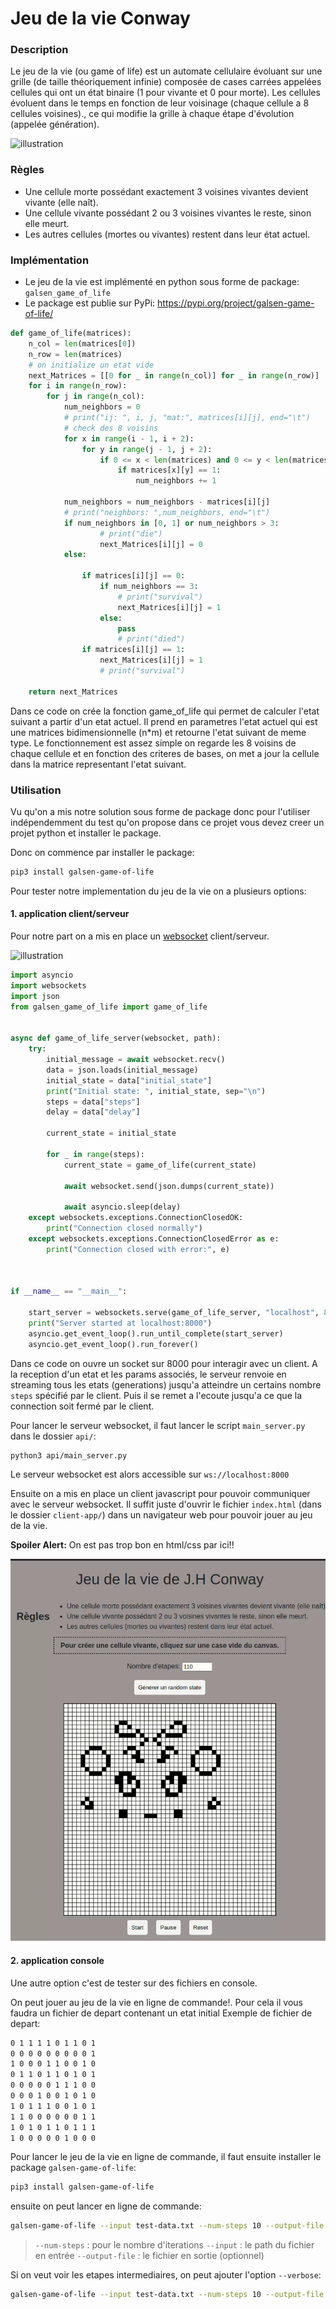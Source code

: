 # Jeu de la vie Conway

### Description
Le jeu de la vie (ou game of life) est un automate cellulaire évoluant sur une grille (de taille théoriquement infinie)
composée de cases carrées appelées cellules qui ont un état binaire (1 pour vivante et 0 pour morte). Les cellules
évoluent dans le temps en fonction de leur voisinage (chaque cellule a 8 cellules voisines)., ce qui modifie la grille
à chaque étape d'évolution (appelée génération).

![illustration](https://upload.wikimedia.org/wikipedia/commons/e/e5/Gospers_glider_gun.gif)

### Règles
- Une cellule morte possédant exactement 3 voisines vivantes devient vivante (elle naît).
- Une cellule vivante possédant 2 ou 3 voisines vivantes le reste, sinon elle meurt.
- Les autres cellules (mortes ou vivantes) restent dans leur état actuel.

### Implémentation
- Le jeu de la vie est implémenté en python sous forme de package: `galsen_game_of_life`
- Le package est publie sur PyPi: https://pypi.org/project/galsen-game-of-life/

```python
def game_of_life(matrices):
    n_col = len(matrices[0])
    n_row = len(matrices)
    # on initialize un etat vide
    next_Matrices = [[0 for _ in range(n_col)] for _ in range(n_row)]
    for i in range(n_row):
        for j in range(n_col):
            num_neighbors = 0
            # print("ij: ", i, j, "mat:", matrices[i][j], end="\t")
            # check des 8 voisins
            for x in range(i - 1, i + 2):
                for y in range(j - 1, j + 2):
                    if 0 <= x < len(matrices) and 0 <= y < len(matrices[0]):
                        if matrices[x][y] == 1:
                            num_neighbors += 1

            num_neighbors = num_neighbors - matrices[i][j]
            # print("neighbors: ",num_neighbors, end="\t")
            if num_neighbors in [0, 1] or num_neighbors > 3:
                    # print("die")
                    next_Matrices[i][j] = 0
            else:

                if matrices[i][j] == 0:
                    if num_neighbors == 3:
                        # print("survival")
                        next_Matrices[i][j] = 1
                    else:
                        pass
                        # print("died")
                if matrices[i][j] == 1:
                    next_Matrices[i][j] = 1
                    # print("survival")

    return next_Matrices
```

Dans ce code on crée la fonction game_of_life qui permet de calculer l'etat suivant a partir d'un etat actuel. Il prend en parametres l'etat actuel qui est une matrices bidimensionnelle (n*m) et retourne l'etat suivant de meme type.
Le fonctionnement est assez simple on regarde les 8 voisins de chaque cellule et en fonction des criteres de bases, on met a jour la cellule dans la matrice representant l'etat suivant.

### Utilisation
Vu qu'on a mis notre solution sous forme de package donc pour l'utiliser indépendemment du test qu'on propose dans ce projet vous devez creer un projet python et installer le package.

Donc on commence par installer le package:

```bash
pip3 install galsen-game-of-life
```
Pour tester notre implementation du jeu de la vie on a plusieurs options:

#### 1. application client/serveur

Pour notre part on a mis en place un [websocket](https://fr.wikipedia.org/wiki/Websocket) client/serveur.

![illustration](https://upload.wikimedia.org/wikipedia/commons/1/10/Websocket_connection.png)

```python
import asyncio
import websockets
import json
from galsen_game_of_life import game_of_life  


async def game_of_life_server(websocket, path):
    try:
        initial_message = await websocket.recv()
        data = json.loads(initial_message)
        initial_state = data["initial_state"]
        print("Initial state: ", initial_state, sep="\n")
        steps = data["steps"]
        delay = data["delay"]

        current_state = initial_state

        for _ in range(steps):
            current_state = game_of_life(current_state)

            await websocket.send(json.dumps(current_state))

            await asyncio.sleep(delay)
    except websockets.exceptions.ConnectionClosedOK:
        print("Connection closed normally")
    except websockets.exceptions.ConnectionClosedError as e:
        print("Connection closed with error:", e)



if __name__ == "__main__":

    start_server = websockets.serve(game_of_life_server, "localhost", 8000)
    print("Server started at localhost:8000")
    asyncio.get_event_loop().run_until_complete(start_server)
    asyncio.get_event_loop().run_forever()

```
Dans ce code on ouvre un socket sur 8000 pour interagir avec un client. A la reception d'un etat et les params associés, le serveur renvoie en streaming tous les etats (generations) jusqu'a atteindre un certains nombre `steps` spécifié
par le client.
Puis il se remet a l'ecoute jusqu'a ce que la connection soit fermé par le client.

Pour lancer le serveur websocket, il faut lancer le script `main_server.py` dans le dossier `api/`:

```bash
python3 api/main_server.py
```

Le serveur websocket est alors accessible sur `ws://localhost:8000`

Ensuite on a mis en place un client javascript pour pouvoir communiquer avec le serveur websocket.
Il suffit juste d'ouvrir le fichier `index.html` (dans le dossier `client-app/`) dans un navigateur web pour pouvoir jouer au jeu de la vie.

<b>Spoiler Alert:</b> On est pas trop bon en html/css par ici!! 

![gol](./assets/gme-of-life.gif)

#### 2. application console
Une autre option c'est de tester sur des fichiers en console.

On peut jouer au jeu de la vie en ligne de commande!. Pour cela il vous faudra un fichier de depart contenant un etat initial
Exemple de fichier de depart:
```bash title="test-data.txt"
0 1 1 1 1 0 1 1 0 1
0 0 0 0 0 0 0 0 0 1
1 0 0 0 1 1 0 0 1 0
0 1 1 0 1 1 0 1 0 1
0 0 0 0 0 1 1 1 0 0
0 0 0 1 0 0 1 0 1 0
1 0 1 1 1 0 0 1 0 1
1 1 0 0 0 0 0 0 1 1
1 0 1 0 1 1 0 1 1 1
1 0 0 0 0 0 1 0 0 0
```
Pour lancer le jeu de la vie en ligne de commande, il faut ensuite installer le package `galsen-game-of-life`:

```bash
pip3 install galsen-game-of-life
```

ensuite on peut lancer en ligne de commande:
```bash
galsen-game-of-life --input test-data.txt --num-steps 10 --output-file test-data-out.txt
```

> `--num-steps` : pour le nombre d'iterations
> `--input` : le path du fichier en entrée
> `--output-file` : le fichier en sortie (optionnel)

Si on veut voir les etapes intermediaires, on peut ajouter l'option `--verbose`:
```bash
galsen-game-of-life --input test-data.txt --num-steps 10 --output-file test-data-out.txt --verbose 1
```

